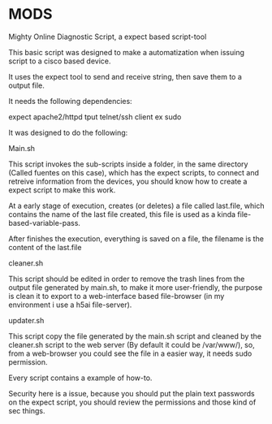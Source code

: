 # MODS
Mighty Online Diagnostic Script, a expect based script-tool

This basic script was designed to make a automatization when issuing script to a cisco based device.

It uses the expect tool to send and receive string, then save them to a output file.

It needs the following dependencies:

expect
apache2/httpd
tput
telnet/ssh client
ex
sudo

It was designed to do the following:

Main.sh

  This script invokes the sub-scripts inside a folder, in the same directory (Called fuentes on this case), which has the expect scripts, to connect and retreive information from the devices, you should know how to create a expect script to make this work.
  
  At a early stage of execution, creates (or deletes) a file called last.file, which contains the name of the last file created, this file is used as a kinda file-based-variable-pass.
  
  After finishes the execution, everything is saved on a file, the filename is the content of the last.file
  
cleaner.sh

  This script should be edited in order to remove the trash lines from the output file generated by main.sh, to make it more user-friendly, the purpose is clean it to export to a web-interface based file-browser (in my environment i use a h5ai file-server).
  
updater.sh

  This script copy the file generated by the main.sh script and cleaned by the cleaner.sh script to the web server (By default it could be /var/www/), so, from a web-browser you could see the file in a easier way, it needs sudo permission.
  
Every script contains a example of how-to.

Security here is a issue, because you should put the plain text passwords on the expect script, you should review the permissions and those kind of sec things.
